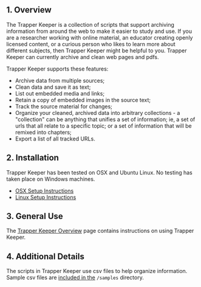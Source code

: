 ## 1. Overview

The Trapper Keeper is a collection of scripts that support archiving information from around the web to make it easier to study and use. If you are a researcher working with online material, an educator creating openly licensed content, or a curious person who likes to learn more about different subjects, then Trapper Keeper might be helpful to you. Trapper Keeper can currently archive and clean web pages and pdfs.

Trapper Keeper supports these features:

* Archive data from multiple sources;
* Clean data and save it as text;
* List out embedded media and links;
* Retain a copy of embedded images in the source text;
* Track the source material for changes;
* Organize your cleaned, archived data into arbitrary collections - a "collection" can be anything that unifies a set of information; ie, a set of urls that all relate to a specific topic; or a set of information that will be remixed into chapters;
* Export a list of all tracked URLs.

## 2. Installation

Trapper Keeper has been tested on OSX and Ubuntu Linux. No testing has taken place on Windows machines.

* [OSX Setup Instructions](https://github.com/billfitzgerald/trapper-keeper/wiki/C.-Installation-in-OSX)
* [Linux Setup Instructions](https://github.com/billfitzgerald/trapper-keeper/wiki/C.-Installation-in-OSX)

## 3. General Use

The [Trapper Keeper Overview](https://github.com/billfitzgerald/trapper-keeper/wiki/A.-Trapper-Keeper-Overview) page contains instructions on using Trapper Keeper. 

## 4. Additional Details

The scripts in Trapper Keeper use csv files to help organize information. Sample csv files are [included in the](https://github.com/billfitzgerald/trapper-keeper/tree/main/samples) `/samples` directory.
